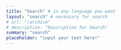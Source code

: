 ```yaml
---
title: "Search" # in any language you want
layout: "search" # necessary for search
# url: "/archive"
# description: "Description for Search"
summary: "search"
placeholder: "input your text here!"
---
```

